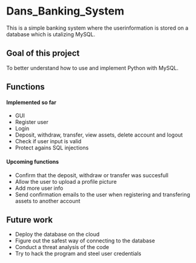 # Dans_Banking_System
This is a simple banking system where the userinformation is stored on a database which is utalizing MySQL.

## Goal of this project
To better understand how to use and implement Python with MySQL.

## Functions
#### Implemented so far
- GUI
- Register user
- Login
- Deposit, withdraw, transfer, view assets, delete account and logout
- Check if user input is valid
- Protect agains SQL injections

#### Upcoming functions
- Confirm that the deposit, withdraw or transfer was succesfull
- Allow the user to upload a profile picture
- Add more user info
- Send confirmation emails to the user when registering and transfering assets to another account

## Future work
- Deploy the database on the cloud
- Figure out the safest way of connecting to the database
- Conduct a threat analysis of the code
- Try to hack the program and steel user credentials
